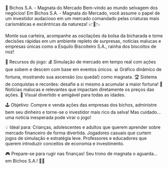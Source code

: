 🦎 Bichos S.A. - Magnata do Mercado
Bem-vindo ao mundo selvagem dos negócios!
Em Bichos S.A. - Magnata do Mercado, você assume o papel de um investidor audacioso em um mercado comandado pelas criaturas mais carismáticas e excêntricas da natureza! 📈🦝📉

Monte sua carteira, acompanhe as oscilações da bolsa da bicharada e tome decisões rápidas em um ambiente repleto de surpresas, notícias malucas e empresas únicas como a Esquilo Biscoiteiro S.A., rainha dos biscoitos de noz!


🧩 Recursos do jogo:
💰 Simulação de mercado em tempo real com ações que sobem e descem com base em eventos únicos.
📊 Gráfico dinâmico de fortuna, mostrando sua ascensão (ou queda!) como magnata.
🏆 Sistema de conquistas e recordes: desafie a si mesmo a acumular a maior fortuna!
📰 Notícias malucas e relevantes que impactam diretamente os preços das ações.
🎨 Visual divertido e amigável para todas as idades.

🕹️ Objetivo:
Compre e venda ações das empresas dos bichos, administre bem seu dinheiro e torne-se o investidor mais rico da selva! Mas cuidado… uma notícia inesperada pode virar o jogo!

💡 Ideal para:
Crianças, adolescentes e adultos que querem aprender sobre mercado financeiro de forma divertida.
Jogadores casuais que curtem jogos de simulação e estratégia leve.
Professores e educadores que querem introduzir conceitos de economia e investimento.

🎮 Prepare-se para rugir nas finanças!
Seu trono de magnata o aguarda... em Bichos S.A.! 🦁💼
